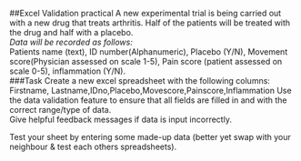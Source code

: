 ##Excel Validation practical
A new experimental trial is being carried out with a new drug that treats arthritis. Half of the patients will be treated with the drug and half with a placebo.   
_Data will be recorded as follows:_   
Patients name (text), ID number(Alphanumeric), Placebo (Y/N), Movement score(Physician assessed on scale 1-5),
Pain score (patient assessed on scale 0-5), inflammation (Y/N).   
###Task
Create a new excel spreadsheet with the following columns:
Firstname, Lastname,IDno,Placebo,Movescore,Painscore,Inflammation
Use the data validation feature to ensure that all fields are filled in and with the correct range/type of data.  
Give helpful feedback messages if data is input incorrectly.    

Test your sheet by entering some made-up data (better yet swap with your neighbour & test each others spreadsheets). 